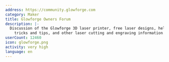 ```yaml
---
address: https://community.glowforge.com
category: Maker
title: Glowforge Owners Forum
description: |-
  Discussion of the Glowforge 3D laser printer, free laser designs, help and support,
    tricks and tips, and other laser cutting and engraving information.
userCount: 12460
icon: glowforge.png
activity: very high
language: en
---
```

